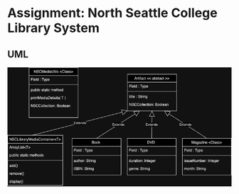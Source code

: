# Assignment: North Seattle College Library System
## UML
![NSLibrarySystem](.idea/assets/NSLibrarySystem.png)